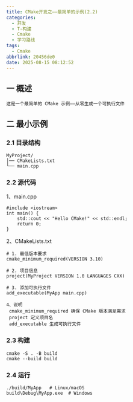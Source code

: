 ```yaml
---
title: CMake开发之——最简单的示例(2.2)
categories:
  - 开发
  - T-构建
  - Cmake
  - 学习路线
tags:
  - Cmake
abbrlink: 20456de0
date: 2025-08-15 08:12:52
---
```

## 一 概述

```
这是一个最简单的 CMake 示例——从零生成一个可执行文件
```

<!--more-->

## 二 最小示例

### 2.1 目录结构

```
MyProject/
│── CMakeLists.txt
└── main.cpp
```

### 2.2 源代码

1、main.cpp

```
#include <iostream>
int main() {
    std::cout << "Hello CMake!" << std::endl;
    return 0;
}
```

2、CMakeLists.txt

```
# 1. 最低版本要求
cmake_minimum_required(VERSION 3.10)

# 2. 项目信息
project(MyProject VERSION 1.0 LANGUAGES CXX)

# 3. 添加可执行文件
add_executable(MyApp main.cpp)

4、说明
 cmake_minimum_required 确保 CMake 版本满足需求
 project 定义项目名
 add_executable 生成可执行文件
```

### 2.3 构建

```
cmake -S . -B build
cmake --build build
```

### 2.4 运行

```
./build/MyApp   # Linux/macOS
build\Debug\MyApp.exe  # Windows
```

